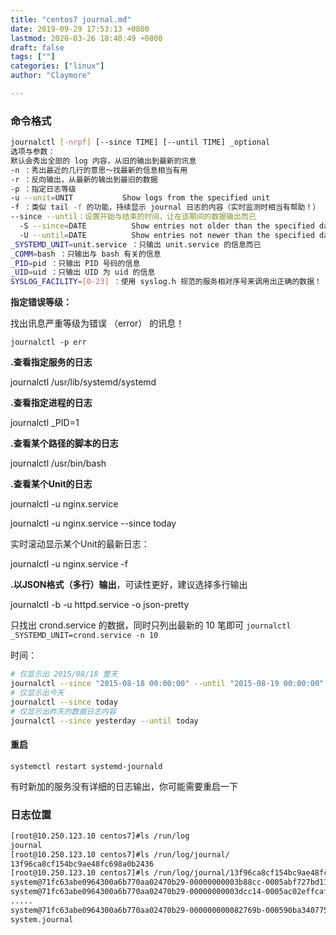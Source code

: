 ```yaml
---
title: "centos7 journal.md"
date: 2019-09-29 17:53:13 +0800
lastmod: 2020-03-26 18:40:49 +0800
draft: false
tags: [""]
categories: ["linux"]
author: "Claymore"

---
```



### 命令格式

```sh 
journalctl [-nrpf] [--since TIME] [--until TIME] _optional
选项与参数：
默认会秀出全部的 log 内容，从旧的输出到最新的讯息
-n ：秀出最近的几行的意思～找最新的信息相当有用
-r ：反向输出，从最新的输出到最旧的数据
-p ：指定日志等级
-u --unit=UNIT           Show logs from the specified unit
-f ：类似 tail -f 的功能，持续显示 journal 日志的内容（实时监测时相当有帮助！）
--since --until：设置开始与结束的时间，让在该期间的数据输出而已
  -S --since=DATE          Show entries not older than the specified date
  -U --until=DATE          Show entries not newer than the specified date
_SYSTEMD_UNIT=unit.service ：只输出 unit.service 的信息而已
_COMM=bash ：只输出与 bash 有关的信息
_PID=pid ：只输出 PID 号码的信息
_UID=uid ：只输出 UID 为 uid 的信息
SYSLOG_FACILITY=[0-23] ：使用 syslog.h 规范的服务相对序号来调用出正确的数据！
```



**指定错误等级：**

找出讯息严重等级为错误 （error） 的讯息！

`journalctl -p err`

**.查看指定服务的日志**

journalctl /usr/lib/systemd/systemd

**.查看指定进程的日志**

journalctl  _PID=1

**.查看某个路径的脚本的日志**

journalctl  /usr/bin/bash 

**.查看某个Unit的日志**

journalctl -u nginx.service

journalctl -u nginx.service --since today

实时滚动显示某个Unit的最新日志：

journalctl -u nginx.service -f

**.以JSON格式（多行）输出**，可读性更好，建议选择多行输出

journalctl -b -u httpd.service -o json-pretty



只找出 crond.service 的数据，同时只列出最新的 10 笔即可
`journalctl _SYSTEMD_UNIT=crond.service -n 10`



时间：

```sh
# 仅显示出 2015/08/18 整天
journalctl --since "2015-08-18 00:00:00" --until "2015-08-19 00:00:00"
# 仅显示出今天
journalctl --since today
# 仅显示出昨天的数据日志内容
journalctl --since yesterday --until today
```





#### 重启

`systemctl restart systemd-journald`

有时新加的服务没有详细的日志输出，你可能需要重启一下



### 日志位置

``` sh
[root@10.250.123.10 centos7]#ls /run/log
journal
[root@10.250.123.10 centos7]#ls /run/log/journal/
13f96ca8cf154bc9ae48fc698a0b2436
[root@10.250.123.10 centos7]#ls /run/log/journal/13f96ca8cf154bc9ae48fc698a0b2436/
system@71fc63abe0964300a6b770aa02470b29-00000000003b88cc-0005abf727bd11e5.journal
system@71fc63abe0964300a6b770aa02470b29-00000000003dcc14-0005ac02effcaf76.journal
.....
system@71fc63abe0964300a6b770aa02470b29-000000000082769b-000590ba340775a8.journal
system.journal
```

